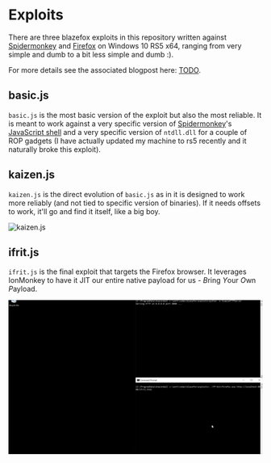 # Exploits

There are three blazefox exploits in this repository written against [Spidermonkey](https://github.com/mozilla/gecko-dev/tree/master/js) and [Firefox](https://www.mozilla.org/en-US/firefox/new/) on Windows 10 RS5 x64, ranging from very simple and dumb to a bit less simple and dumb :).

For more details see the associated blogpost here: [TODO]().

## basic.js

`basic.js` is the most basic version of the exploit but also the most reliable. It is meant to work against a very specific version of [Spidermonkey](https://github.com/mozilla/gecko-dev/tree/master/js)'s [JavaScript shell](https://github.com/mozilla/gecko-dev/tree/master/js/src/shell) and a very specific version of `ntdll.dll` for a couple of ROP gadgets (I have actually updated my machine to rs5 recently and it naturally broke this exploit).

## kaizen.js

`kaizen.js` is the direct evolution of `basic.js` as in it is designed to work more reliably (and not tied to specific version of binaries). If it needs offsets to work, it'll go and find it itself, like a big boy.

![kaizen.js](gifs/kaizen.gif)

## ifrit.js

`ifrit.js` is the final exploit that targets the Firefox browser. It leverages IonMonkey to have it JIT our entire native payload for us - *B*ring *Y*our *O*wn *P*ayload.

![ifrit.js](gifs/ifrit.gif)
